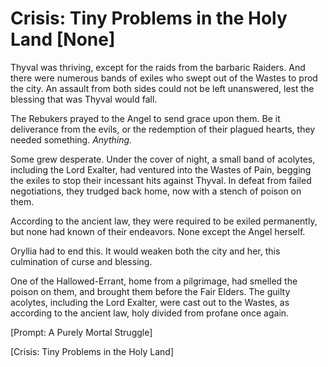 # Crisis: Tiny Problems in the Holy Land [None]

Thyval was thriving, except for the raids from the barbaric Raiders. And there were numerous bands of exiles who swept out of the Wastes to prod the city. An assault from both sides could not be left unanswered, lest the blessing that was Thyval would fall.

The Rebukers prayed to the Angel to send grace upon them. Be it deliverance from the evils, or the redemption of their plagued hearts, they needed something. *Anything.*

Some grew desperate. Under the cover of night, a small band of acolytes, including the Lord Exalter, had ventured into the Wastes of Pain, begging the exiles to stop their incessant hits against Thyval. In defeat from failed negotiations, they trudged back home, now with a stench of poison on them.

According to the ancient law, they were required to be exiled permanently, but none had known of their endeavors. None except the Angel herself.

Oryllia had to end this. It would weaken both the city and her, this culmination of curse and blessing.

One of the Hallowed-Errant, home from a pilgrimage, had smelled the poison on them, and brought them before the Fair Elders. The guilty acolytes, including the Lord Exalter, were cast out to the Wastes, as according to the ancient law, holy divided from profane once again.

\[Prompt: A Purely Mortal Struggle\]

\[Crisis: Tiny Problems in the Holy Land\]
